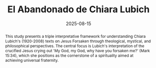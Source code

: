 ---
layout: preprint
title: "El Abandonado de Chiara Lubich"
authors:
  - Jordi Rodriguez Salleras
keywords: ["Chiara Lubich", "Jesus Forsaken", "theology", "mysticism", "philosophy", "interreligious dialogue", "universal fraternity", "Javier Melloni", "Raimon Panikkar","Slavoj Žižek"]
discipline: "Philosophy"
languages: ["English", "Español"]
date: 2025-08-15
coming_soon: true
doi: "10.1234/example3"
abstract: "This study presents a triple interpretative framework for understanding Chiara Lubich's (1920-2008) texts on Jesus Forsaken through theological, mystical, and philosophical perspectives. The central focus is Lubich's interpretation of the crucified Jesus crying out 'My God, my God, why have you forsaken me?' (Mark 15:34), which she positions as the cornerstone of a spirituality aimed at achieving universal fraternity."
abstracts:
  - language: "English"
    flag: "🇬🇧"
    content: "This study presents a triple interpretative framework for understanding Chiara Lubich's (1920-2008) texts on Jesus Forsaken through theological, mystical, and philosophical perspectives. The central focus is Lubich's interpretation of the crucified Jesus crying out 'My God, my God, why have you forsaken me?' (Mark 15:34), which she positions as the cornerstone of a spirituality aimed at achieving universal fraternity. This interdisciplinary analysis examines texts written between 1949-1951 to determine their contemporary relevance. The theological reading explores the figure of the Forsaken within scriptural tradition, examining the dual nature of Christ and the call to complete self-donation. The mystical reading investigates the contemplative dimension of Lubich's writings, demonstrating how the Forsaken becomes a transformative symbol that fosters relational subjectivity and fraternal openness. The philosophical reading presents the Forsaken as a charitable ethics that responds to postmodern critiques of metaphysical thinking, offering a factual philosophy that addresses the relationship between individual and world. Through contemporary authors' perspectives, this work demonstrates that Lubich's concept of Jesus Forsaken remains relevant as an ethical foundation for modern fraternity, transcending confessional boundaries to speak to Catholic, transconfessional, and secular contexts alike."
  - language: "Español"
    flag: "🇪🇸"
    content: "Este trabajo presenta una triple perspectiva interpretativa de los textos de Chiara Lubich (1920-2008) sobre Jesús Abandonado a través de enfoques teológicos, místicos y filosóficos. El estudio se centra en la interpretación de Lubich del Jesús crucificado que grita \"Dios mío, Dios mío, ¿por qué me has abandonado?\" (Mc 15,34), posicionándolo como piedra angular de una espiritualidad orientada hacia la fraternidad universal. Este análisis interdisciplinario examina textos escritos entre 1949-1951 para determinar su vigencia contemporánea. La lectura teológica explora la figura del Abandonado dentro de la tradición escriturística, examinando la doble naturaleza de Cristo y la llamada a la donación completa. La lectura mística investiga la dimensión contemplativa de los escritos de Lubich, demostrando cómo el Abandonado se convierte en símbolo transformador que fomenta la subjetividad relacional y la apertura fraternal. La lectura filosófica presenta al Abandonado como una ética caritativa que responde a las críticas posmodernas del pensamiento metafísico, ofreciendo una filosofía fáctica que aborda la relación entre individuo y mundo. A través de perspectivas de autores contemporáneos, este trabajo demuestra que el concepto de Jesús Abandonado de Lubich mantiene su relevancia como fundamento ético para la fraternidad moderna, trascendiendo fronteras confesionales para dialogar con contextos católicos, transconfesionales y seculares."

pdfs:
  - language: "Español"
    url: "/assets/pdfs/abandonado-lubich-es.pdf"
    flag: "🇪🇸"

pupilla_citation: "Rodriguez Salleras, J., El Abandonado de Chiara Lubich, Pupilla (2025), https://pupilla.org/preprints/2025-abandonado-de-lubich/"
pupilla_citation_note: "Originally submitted in partial fulfillment of a Bachelor's degree at the Universitat Pompeu Fabra"

tags:
  - philosophy
  - theology
---